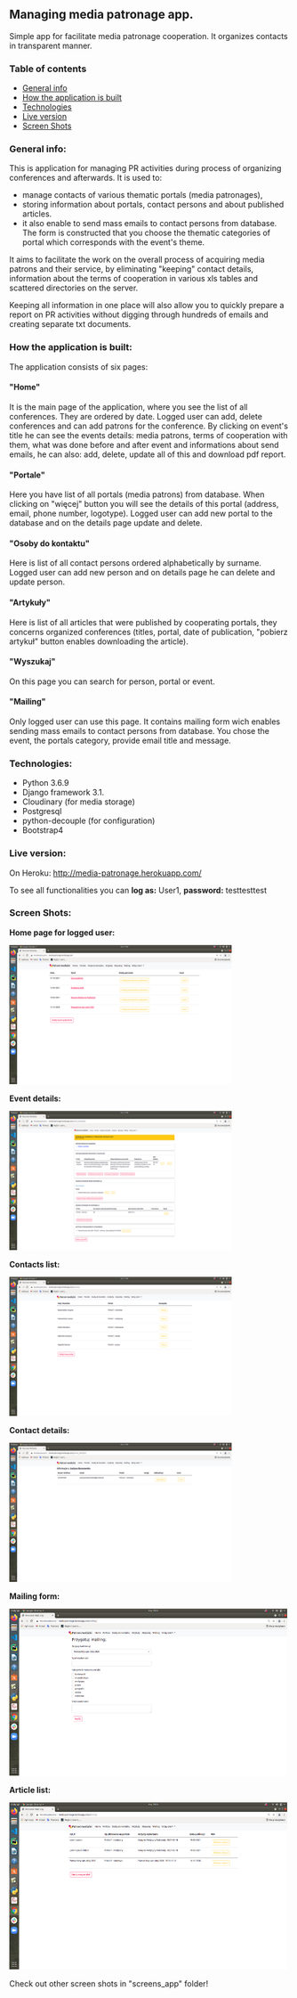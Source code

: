 ## Managing media patronage app.

Simple app for facilitate media patronage cooperation. It organizes contacts in transparent manner.

### Table of contents
* [General info](#general-info)
* [How the application is built](#how-the-application-is-built)
* [Technologies](#technologies)
* [Live version](#live-version)
* [Screen Shots](#screen-shots)

### General info:

This is application for managing PR activities during process of organizing conferences and afterwards.
It is used to:
* manage contacts of various thematic portals (media patronages),
* storing information about portals, contact persons and about published articles.
* it also enable to send mass emails to contact persons from database. The form is constructed that you choose the thematic categories of portal which corresponds with the event's theme.

It aims to facilitate the work on the overall process of acquiring media patrons and their service,
by eliminating "keeping" contact details, information about the terms of cooperation in various xls tables
and scattered directories on the server.

Keeping all information in one place will also allow you to quickly prepare a report on PR activities
without digging through hundreds of emails and creating separate txt documents.

### How the application is built:
The application consists of six pages:

#### "Home" 
It is the main page of the application, where you see the list of all conferences. They are ordered by date.
Logged user can add, delete conferences and can add patrons for the conference. By clicking on event's title he can see the events details: media patrons, terms of cooperation with them, what was done before and after event and informations about send emails, he can also: add, delete, update all of this and download pdf report.

#### "Portale" 
Here you have list of all portals (media patrons) from database. When clicking on "więcej" button you will see the details of this portal (address, email, phone number, logotype). Logged user can add new portal to the database and on the details page update and delete.

#### "Osoby do kontaktu"
Here is list of all contact persons ordered alphabetically by surname. Logged user can add new person and on details page he can delete and update person.

#### "Artykuły" 
Here is list of all articles that were published by cooperating portals, they concerns organized conferences (titles, portal, date of publication, "pobierz artykuł" button enables downloading the article).

#### "Wyszukaj" 
On this page you can search for person, portal or event.

#### "Mailing" 
Only logged user can use this page. It contains mailing form wich enables sending mass emails to contact persons from database. You chose the event, the portals category, provide email title and message.

### Technologies:
* Python 3.6.9
* Django framework 3.1.
* Cloudinary (for media storage) 
* Postgresql
* python-decouple (for configuration)
* Bootstrap4


### Live version: 
On Heroku: http://media-patronage.herokuapp.com/

To see all functionalities you can **log as:** User1, **password:** testtesttest


### Screen Shots:
**Home page for logged user:** 

<img src="/screens_app/Home_login.png" width=400 height=250/> 

**Event details:** 

<img src="screens_app/Event_details.png" width=400 height=250/>

**Contacts list:** 

<img src="screens_app/Contacts_login.png" width=400 height=250/> 

**Contact details:**

<img src="screens_app/Contact_details.png" width=400 height=250/> 

**Mailing form:**

<img src="screens_app/Mailing_form.png" width=500 height=300/>

**Article list:**

<img src="screens_app/Articles_list.png" width=500 height=300/>


Check out other screen shots in "screens_app" folder!




